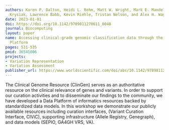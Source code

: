 ```yaml
---
authors: Karen P. Dalton, Heidi L. Rehm, Matt W. Wright, Mark E. Mandell, Kilannin
  Krysiak, Lawrence Babb, Kevin Riehle, Tristan Nelson, and Alex H. Wagner
date: 2023-01-01
doi: https://doi.org/10.1142/9789811270611_0048
journal: Biocomputing
layout: paper
name: Accessing clinical-grade genomic classification data through the ClinGen Data
  Platform
pages: 531-535
pmid: 36541006
projects:
- Variation Representation
- Variation Assessment
publisher_url: https://www.worldscientific.com/doi/abs/10.1142/9789811270611_0048
---
```

The Clinical Genome Resource (ClinGen) serves as an authoritative resource on the clinical relevance of genes and variants. In order to support our curation activities and to disseminate our findings to the community, we have developed a Data Platform of informatics resources backed by standardized data models. In this workshop we demonstrate our publicly available resources including curation interfaces, (Variant Curation Interface, CIViC), supporting infrastructure (Allele Registry, Genegraph), and data models (SEPIO, GA4GH VRS, VA).

